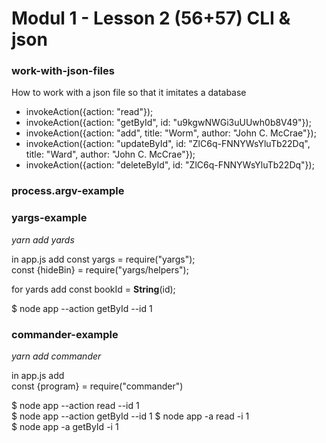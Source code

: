 # Modul 1 - Lesson 2 (56+57)  CLI & json

### work-with-json-files
How to work with a json file so that it imitates a database  
- invokeAction({action: "read"});  
- invokeAction({action: "getById", id: "u9kgwNWGi3uUUwh0b8V49"});  
- invokeAction({action: "add", title: "Worm", author: "John C. McCrae"});  
- invokeAction({action: "updateById", id: "ZlC6q-FNNYWsYluTb22Dq",  title: "Ward", author: "John C. McCrae"});  
- invokeAction({action: "deleteById", id: "ZlC6q-FNNYWsYluTb22Dq"});  


### process.argv-example

### yargs-example
*yarn add yards*  

in app.js add
const yargs = require("yargs");  
const {hideBin} = require("yargs/helpers");  

for yards add const bookId = **String**(id);  

$ node app --action getById --id 1

### commander-example
*yarn add commander*  

in app.js add  
const {program} = require("commander")

$ node app --action read --id 1  
$ node app --action getById --id 1
$ node app -a read -i 1  
$ node app -a getById -i 1
